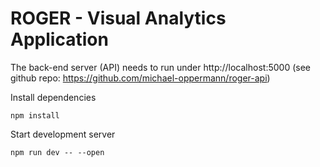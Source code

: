 # ROGER - Visual Analytics Application

The back-end server (API) needs to run under http://localhost:5000 (see github repo: https://github.com/michael-oppermann/roger-api)

Install dependencies

```npm install```

Start development server

```npm run dev -- --open```

